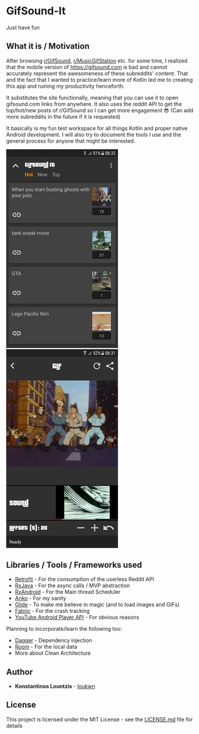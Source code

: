 # GifSound-It
Just have fun

## What it is / Motivation
After browsing [r/GifSound](https://www.reddit.com/r/GifSound), [r/MusicGifStation](https://www.reddit.com/r/MusicGifStation) etc. for some time, I realized that the mobile version of https://gifsound.com is bad and cannot accurately represent the awesomeness of these subreddits' content. That and the fact that I wanted to practice/learn more of Kotlin led me to creating this app and ruining my productivity henceforth. 

It substitutes the site functionally, meaning that you can use it to open gifsound.com links from anywhere. It also uses the reddit API to get the top/hot/new posts of r/GifSound so I can get more engagement :sunglasses: (Can add more subreddits in the future if it is requested)

It basically is my fun test workspace for all things Kotlin and proper native Android development. I will also try to document the tools I use and the general process for anyone that might be interested.

<img src="./screenshots/screen2.png" width="300" height="50%"> <img src="./screenshots/screen3.png" width="300" height="50%">

## Libraries / Tools / Frameworks used

* [Retrofit](https://github.com/square/retrofit) - For the consumption of the userless Reddit API
* [RxJava](https://github.com/ReactiveX/RxJava) - For the async calls / MVP abstraction
* [RxAndroid](https://github.com/ReactiveX/RxAndroid) - For the Main thread Scheduler
* [Anko](https://github.com/Kotlin/anko) - For my sanity
* [Glide](https://github.com/bumptech/glide) - To make me believe in magic (and to load images and GIFs)
* [Fabric](https://fabric.io) - For the crash tracking
* [YouTube Android Player API](https://developers.google.com/youtube/android/player) - For obvious reasons

Planning to incorporate/learn the following too:
* [Dagger](https://github.com/google/dagger) - Dependency injection
* [Room](https://developer.android.com/topic/libraries/architecture/room) - For the local data
* More about Clean Architecture

## Author

* **Konstantinos Lountzis** - [loukwn](https://github.com/loukwn/)

## License

This project is licensed under the MIT License - see the [LICENSE.md](LICENSE.md) file for details
